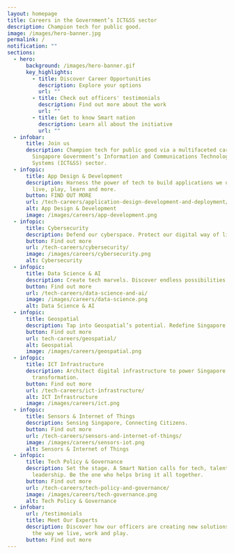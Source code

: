 ```yaml
---
layout: homepage
title: Careers in the Government’s ICT&SS sector
description: Champion tech for public good.
image: /images/hero-banner.jpg
permalink: /
notification: ""
sections:
  - hero:
      background: /images/hero-banner.gif
      key_highlights:
        - title: Discover Career Opportunities
          description: Explore your options
          url: ""
        - title: Check out officers' testimonials
          description: Find out more about the work
          url: ""
        - title: Get to know Smart nation
          description: Learn all about the initiative
          url: ""
  - infobar:
      title: Join us
      description: Champion tech for public good via a multifaceted career in the
        Singapore Government’s Information and Communications Technology & Smart
        Systems (ICT&SS) sector.
  - infopic:
      title: App Design & Development
      description: Harness the power of tech to build applications we use to work,
        live, play, learn and more.
      button: FIND OUT MORE
      url: /tech-careers/application-design-development-and-deployment/
      alt: App Design & Development
      image: /images/careers/app-development.png
  - infopic:
      title: Cybersecurity
      description: Defend our cyberspace. Protect our digital way of life.
      button: Find out more
      url: /tech-careers/cybersecurity/
      image: /images/careers/cybersecurity.png
      alt: Cybersecurity
  - infopic:
      title: Data Science & AI
      description: Create tech marvels. Discover endless possibilities with Data and AI.
      button: Find out more
      url: /tech-careers/data-science-and-ai/
      image: /images/careers/data-science.png
      alt: Data Science & AI
  - infopic:
      title: Geospatial
      description: Tap into Geospatial’s potential. Redefine Singapore’s landscape.
      button: Find out more
      url: tech-careers/geospatial/
      alt: Geospatial
      image: /images/careers/geospatial.png
  - infopic:
      title: ICT Infrastructure
      description: Architect digital infrastructure to power Singapore's digital
        transformation.
      button: Find out more
      url: /tech-careers/ict-infrastructure/
      alt: ICT Infrastructure
      image: /images/careers/ict.png
  - infopic:
      title: Sensors & Internet of Things
      description: Sensing Singapore, Connecting Citizens.
      button: Find out more
      url: /tech-careers/sensors-and-internet-of-things/
      image: /images/careers/sensors-iot.png
      alt: Sensors & Internet of Things
  - infopic:
      title: Tech Policy & Governance
      description: Set the stage. A Smart Nation calls for tech, talent and thought
        leadership. Be the one who helps bring it all together.
      button: Find out more
      url: /tech-careers/tech-policy-and-governance/
      image: /images/careers/tech-governance.png
      alt: Tech Policy & Governance
  - infobar:
      url: /testimonials
      title: Meet Our Experts
      description: Discover how our officers are creating new solutions to transform
        the way we live, work and play.
      button: Find out more
---
```

